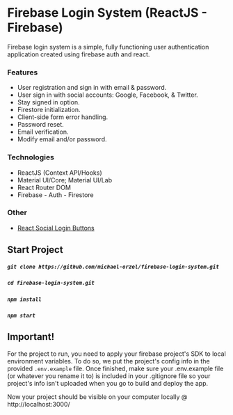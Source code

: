 # Firebase Login System (ReactJS - Firebase)

Firebase login system is a simple, fully functioning user authentication application created using firebase auth and react.

### Features
* User registration and sign in with email & password.
* User sign in with social accounts: Google, Facebook, & Twitter.
* Stay signed in option.
* Firestore initialization.
* Client-side form error handling.
* Password reset.
* Email verification.
* Modify email and/or password.

### Technologies
* ReactJS (Context API/Hooks)
* Material UI/Core; Material UI/Lab
* React Router DOM
* Firebase - Auth - Firestore

### Other
* [React Social Login Buttons](https://github.com/MichalSzorad/react-social-login-buttons)

## Start Project

##### `git clone https://github.com/michael-orzel/firebase-login-system.git`
##### `cd firebase-login-system.git`
##### `npm install`
##### `npm start`

## Important!

For the project to run, you need to apply your firebase project's SDK to local environment variables. To do so, we put the project's config info in the provided `.env.example` file.
Once finished, make sure your .env.example file (or whatever you rename it to) is included in your .gitignore file so your project's info isn't uploaded when you go to build and deploy the app.

Now your project should be visible on your computer locally @ http://localhost:3000/
